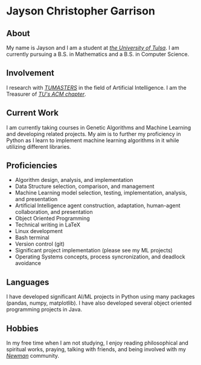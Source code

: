 # Jayson Christopher Garrison

## About

My name is Jayson and I am a student at [*the University of Tulsa*](https://utulsa.edu/).
I am currently pursuing a B.S. in Mathematics and a B.S. in Computer Science.

 ## Involvement

I research with [*TUMASTERS*](http://www.ens.utulsa.edu/~sandip/research/web/home.html) in the field of Artificial Intelligence.
I am the Treasurer of [*TU's ACM chapter*](https://tuacm.com/).

## Current Work

I am currently taking courses in Genetic Algorithms and Machine Learning and developing related projects.
My aim is to further my proficiency in Python as I learn to implement machine learning algorithms in it while
utilizing different libraries.

## Proficiencies 
- Algorithm design, analysis, and implementation
- Data Structure selection, comparison, and management
- Machine Learning model selection, testing, implementation, analysis, and presentation
- Artificial Intelligence agent construction, adaptation, human-agent collaboration, and presentation
- Object Oriented Programming
- Technical writing in LaTeX
- Linux development
- Bash terminal
- Version control (git)
- Significant project implementation (please see my ML projects)
- Operating Systems concepts, process syncronization, and deadlock avoidance
## Languages

I have developed significant AI/ML projects in Python using many packages (pandas, numpy, matplotlib).
I have also developed several object oriented programming projects in Java.
## Hobbies

In my free time when I am not studying, I enjoy reading philosophical and spiritual works, praying, talking with friends, and being involved with my [*Newman*](https://www.tu-catholic.org/) community.
